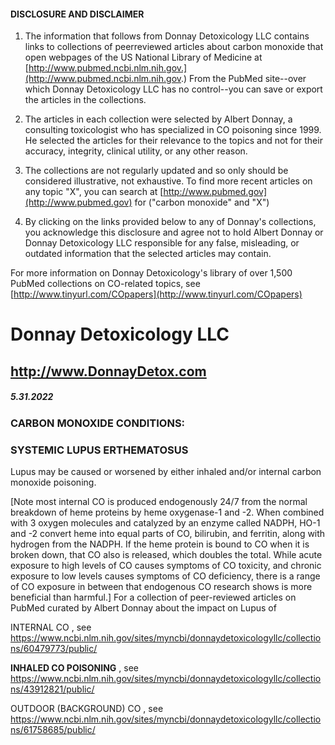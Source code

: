 #### DISCLOSURE AND DISCLAIMER 

1) The information that follows from Donnay Detoxicology LLC contains links to collections of peerreviewed articles about carbon monoxide that open webpages of the US National Library of Medicine at [http://www.pubmed.ncbi.nlm.nih.gov.](http://www.pubmed.ncbi.nlm.nih.gov.) From the PubMed site--over which Donnay Detoxicology LLC has no control--you can save or export the articles in the collections. 

2) The articles in each collection were selected by Albert Donnay, a consulting toxicologist who has specialized in CO poisoning since 1999. He selected the articles for their relevance to the topics and not for their accuracy, integrity, clinical utility, or any other reason. 

3) The collections are not regularly updated and so only should be considered illustrative, not exhaustive. To find more recent articles on any topic "X", you can search at [http://www.pubmed.gov](http://www.pubmed.gov) for ("carbon monoxide" and "X") 

4) By clicking on the links provided below to any of Donnay's collections, you acknowledge this disclosure and agree not to hold Albert Donnay or Donnay Detoxicology LLC responsible for any false, misleading, or outdated information that the selected articles may contain. 

For more information on Donnay Detoxicology's library of over 1,500 PubMed collections on CO-related topics, see [http://www.tinyurl.com/COpapers](http://www.tinyurl.com/COpapers) 


# Donnay Detoxicology LLC 

## http://www.DonnayDetox.com 

##### 5.31.2022 

### CARBON MONOXIDE CONDITIONS: 

### SYSTEMIC LUPUS ERTHEMATOSUS 

Lupus may be caused or worsened by either inhaled and/or internal carbon monoxide poisoning. 

 [Note most internal CO is produced endogenously 24/7 from the normal breakdown of heme proteins by heme oxygenase-1 and -2. When combined with 3 oxygen molecules and catalyzed by an enzyme called NADPH, HO-1 and -2 convert heme into equal parts of CO, bilirubin, and ferritin, along with hydrogen from the NADPH. If the heme protein is bound to CO when it is broken down, that CO also is released, which doubles the total. While acute exposure to high levels of CO causes symptoms of CO toxicity, and chronic exposure to low levels causes symptoms of CO deficiency, there is a range of CO exposure in between that endogenous CO research shows is more beneficial than harmful.] For a collection of peer-reviewed articles on PubMed curated by Albert Donnay about the impact on Lupus of 

 INTERNAL CO , see https://www.ncbi.nlm.nih.gov/sites/myncbi/donnaydetoxicologyllc/collections/60479773/public/ 

**INHALED CO POISONING** , see https://www.ncbi.nlm.nih.gov/sites/myncbi/donnaydetoxicologyllc/collections/43912821/public/ 

 OUTDOOR (BACKGROUND) CO , see https://www.ncbi.nlm.nih.gov/sites/myncbi/donnaydetoxicologyllc/collections/61758685/public/ 


